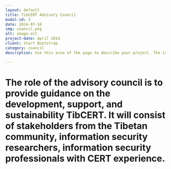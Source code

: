```yaml
---
layout: default
title: TibCERT Advisory Council
modal-id: 3
date: 2014-07-16
img: council.png
alt: image-alt
project-date: April 2014
client: Start Bootstrap
category: council
description: Use this area of the page to describe your project. The icon above is part of a free icon set by <a href="https://sellfy.com/p/8Q9P/jV3VZ/">Flat Icons</a>. On their website, you can download their free set with 16 icons, or you can purchase the entire set with 146 icons for only $12!

---
```


<h1>
	The role of the advisory council is to provide guidance on the development, support, and sustainability TibCERT. It  will consist of stakeholders from the Tibetan community, information security researchers, information security professionals with CERT experience.
</h1>
